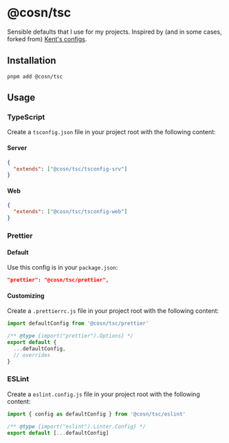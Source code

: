 # @cosn/tsc

Sensible defaults that I use for my projects. Inspired by (and in some cases, forked from) [Kent's configs](https://github.com/epicweb-dev/config).

## Installation

```shell
pnpm add @cosn/tsc
```

## Usage

### TypeScript

Create a `tsconfig.json` file in your project root with the following content:

#### Server

```json
{
  "extends": ["@cosn/tsc/tsconfig-srv"]
}
```

#### Web

```json
{
  "extends": ["@cosn/tsc/tsconfig-web"]
}
```

### Prettier

#### Default

Use this config is in your `package.json`:

```json
"prettier": "@cosn/tsc/prettier",
```

#### Customizing

Create a `.prettierrc.js` file in your project root with the following content:

```js
import defaultConfig from '@cosn/tsc/prettier'

/** @type {import("prettier").Options} */
export default {
  ...defaultConfig,
  // overrides
}
```

### ESLint

Create a `eslint.config.js` file in your project root with the following content:

```js
import { config as defaultConfig } from '@cosn/tsc/eslint'

/** @type {import("eslint").Linter.Config} */
export default [...defaultConfig]
```
